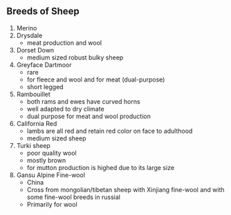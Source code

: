 ## Breeds of Sheep
1. Merino
2. Drysdale
	 - meat production and wool
3. Dorset Down
	- medium sized robust bulky sheep
4. Greyface Dartmoor
	- rare
	- for fleece and wool and for meat (dual-purpose)
	- short legged
5. Rambouillet
	-  both rams and ewes have curved horns
	- well adapted to dry climate
	- dual purpose for meat and wool production
6. California Red
	- lambs are all red and retain red color on face to adulthood
	- medium sized sheep
7. Turki sheep
	- poor quality wool
	- mostly brown
	- for mutton production is highed due to its large size
8. Gansu Alpine Fine-wool
	- China
	- Cross from mongolian/tibetan sheep with Xinjiang fine-wool and with some fine-wool breeds in russial
	- Primarily for wool